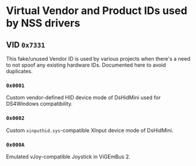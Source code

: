 # Virtual Vendor and Product IDs used by NSS drivers

## VID `0x7331`

This fake/unused Vendor ID is used by various projects when there's a need to not spoof any existing hardware IDs. Documented here to avoid duplicates.

### `0x0001`

Custom vendor-defined HID device mode of DsHidMini used for DS4Windows compatibility.

### `0x0002`

Custom `xinputhid.sys`-compatible XInput device mode of DsHidMini.

### `0x000A`

Emulated vJoy-compatible Joystick in ViGEmBus 2.

